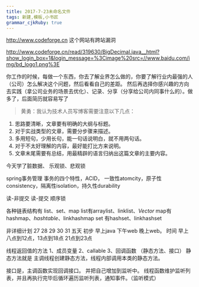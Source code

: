 ```yaml
---
title: 2017-7-23未命名文件 
tags: 新建,模板,小书匠
grammar_cjkRuby: true
---
```



http://www.codeforge.cn 这个网站有跨站漏洞

http://www.codeforge.cn/read/319630/BigDecimal.java__html?show_login_box=1&login_message=%3Cimage%20src=//www.baidu.com/img/bd_logo1.png%3E


你工作的时候，每做一个东西，你去了解业界怎么做的，你要了解行业内最强的人（公司）怎么解决这个问题，然后看看自己的差距。
然后再选择你感兴趣的方向去实践（拿公司业务的场景去优化）、记录、分享（分享给公司内同事什么的）。做多了，后面简历就容易写了


>黄勇：我认为技术人员写博客需要注意以下几点：
 1. 思路要清晰，文章要有明确的大纲与标题。
 2. 对于实战类型的文章，需要分步骤来描述。 
 3. 多用短句，少用长句，能一句话说明白，就不用两句话。
 4. 对于不太好理解的内容，最好能打比方来说明。 
 5. 文章末尾需要有总结，用最精辟的语言归纳出这篇文章的主要内容。  

今天学了脏数据、
乐观锁、悲观锁

spring事务管理  事务的四个特性，ACID，
一致性atomcity，原子性consistency，隔离性isolation，持久性durability

读-非提交
读-提交
顺序锁

各种链表结构有 list、set、map
list有arraylist、linklist、*Vector*
map有hashmap、*hashtable*、linkhashmap
set 有hashset、linkhashset

非详细计划
27  28 29 30 31   五天
初步 早上java 下午web 晚上web。
时间 早上八点到12点，13点到18点 21点到23点

线程返回值的方法
1、成员变量 
2、callable
3、回调函数  （静态方法、接口）
静态方法就是 主调线程创建静态方法，线程内部调用本类的静态方法。

接口是，主调函数实现回调接口。
并把自己增加到监听中。
线程函数维护监听列表，并且再执行完毕后循环遍历监听列表，通知事件。（监听模式）